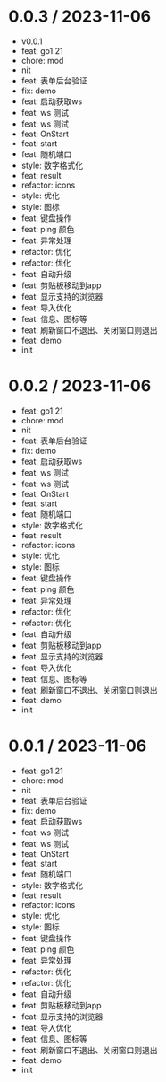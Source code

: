 
0.0.3 / 2023-11-06
==================

* v0.0.1
* feat: go1.21
* chore: mod
* nit
* feat: 表单后台验证
* fix: demo
* feat: 启动获取ws
* feat: ws 测试
* feat: ws 测试
* feat: OnStart
* feat: start
* feat: 随机端口
* style: 数字格式化
* feat: result
* refactor: icons
* style: 优化
* style: 图标
* feat: 键盘操作
* feat: ping 颜色
* feat: 异常处理
* refactor: 优化
* refactor: 优化
* feat: 自动升级
* feat: 剪贴板移动到app
* feat: 显示支持的浏览器
* feat: 导入优化
* feat: 信息、图标等
* feat: 刷新窗口不退出、关闭窗口则退出
* feat: demo
* init

0.0.2 / 2023-11-06
==================

* feat: go1.21
* chore: mod
* nit
* feat: 表单后台验证
* fix: demo
* feat: 启动获取ws
* feat: ws 测试
* feat: ws 测试
* feat: OnStart
* feat: start
* feat: 随机端口
* style: 数字格式化
* feat: result
* refactor: icons
* style: 优化
* style: 图标
* feat: 键盘操作
* feat: ping 颜色
* feat: 异常处理
* refactor: 优化
* refactor: 优化
* feat: 自动升级
* feat: 剪贴板移动到app
* feat: 显示支持的浏览器
* feat: 导入优化
* feat: 信息、图标等
* feat: 刷新窗口不退出、关闭窗口则退出
* feat: demo
* init

0.0.1 / 2023-11-06
==================

* feat: go1.21
* chore: mod
* nit
* feat: 表单后台验证
* fix: demo
* feat: 启动获取ws
* feat: ws 测试
* feat: ws 测试
* feat: OnStart
* feat: start
* feat: 随机端口
* style: 数字格式化
* feat: result
* refactor: icons
* style: 优化
* style: 图标
* feat: 键盘操作
* feat: ping 颜色
* feat: 异常处理
* refactor: 优化
* refactor: 优化
* feat: 自动升级
* feat: 剪贴板移动到app
* feat: 显示支持的浏览器
* feat: 导入优化
* feat: 信息、图标等
* feat: 刷新窗口不退出、关闭窗口则退出
* feat: demo
* init
